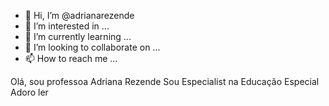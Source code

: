 - 👋 Hi, I’m @adrianarezende
- 👀 I’m interested in ...
- 🌱 I’m currently learning ...
- 💞️ I’m looking to collaborate on ...
- 📫 How to reach me ...

<!---
adrianarezende/adrianarezende is a ✨ special ✨ repository because its `README.md` (this file) appears on your GitHub profile.
You can click the Preview link to take a look at your changes.
--->
Olá, sou  professoa Adriana Rezende
Sou  Especialist na Educação Especial
Adoro ler
